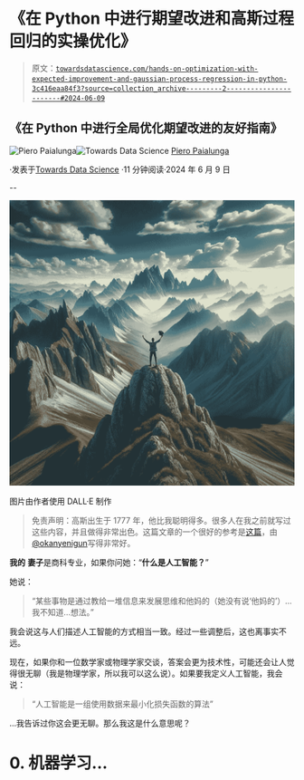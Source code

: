 # 《在 Python 中进行期望改进和高斯过程回归的实操优化》

> 原文：[`towardsdatascience.com/hands-on-optimization-with-expected-improvement-and-gaussian-process-regression-in-python-3c416eaa84f3?source=collection_archive---------2-----------------------#2024-06-09`](https://towardsdatascience.com/hands-on-optimization-with-expected-improvement-and-gaussian-process-regression-in-python-3c416eaa84f3?source=collection_archive---------2-----------------------#2024-06-09)

## 《在 Python 中进行全局优化期望改进的友好指南》

[](https://piero-paialunga.medium.com/?source=post_page---byline--3c416eaa84f3--------------------------------)![Piero Paialunga](https://piero-paialunga.medium.com/?source=post_page---byline--3c416eaa84f3--------------------------------)[](https://towardsdatascience.com/?source=post_page---byline--3c416eaa84f3--------------------------------)![Towards Data Science](https://towardsdatascience.com/?source=post_page---byline--3c416eaa84f3--------------------------------) [Piero Paialunga](https://piero-paialunga.medium.com/?source=post_page---byline--3c416eaa84f3--------------------------------)

·发表于[Towards Data Science](https://towardsdatascience.com/?source=post_page---byline--3c416eaa84f3--------------------------------) ·11 分钟阅读·2024 年 6 月 9 日

--

![](img/8cd1badb6282fc614131f6a8ab079eed.png)

图片由作者使用 DALL·E 制作

> 免责声明：高斯出生于 1777 年，他比我聪明得多。很多人在我之前就写过这些内容，并且做得非常出色。这篇文章的一个很好的参考是[这篇](https://medium.com/@okanyenigun/step-by-step-guide-to-bayesian-optimization-a-python-based-approach-3558985c6818)，由[@okanyenigun](http://twitter.com/okanyenigun)写得非常好。

**我的** **妻子**是商科专业，如果你问她：“**什么是人工智能？**”

她说：

> “某些事物是通过教给一堆信息来发展思维和他妈的（她没有说‘他妈的’）…我不知道…想法。”

我会说这与人们描述人工智能的方式相当一致。经过一些调整后，这也离事实不远。

现在，如果你和一位数学家或物理学家交谈，答案会更为技术性，可能还会让人觉得很无聊（我是物理学家，所以我可以这么说）。如果要我定义人工智能，我会说：

> “人工智能是一组使用数据来最小化损失函数的算法”

…我告诉过你这会更无聊。那么我这是什么意思呢？

# 0\. 机器学习…
